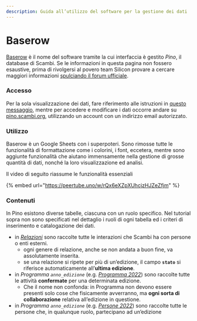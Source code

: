 ```yaml
---
description: Guida all’utilizzo del software per la gestione dei dati
---
```


# Baserow

[Baserow](https://baserow.io) è il nome del software tramite la cui interfaccia è gestito _Pino_, il database di Scambi. Se le informazioni in questa pagina non fossero esaustive, prima di rivolgersi al povero team Silicon provare a cercare maggiori informazioni [spulciando il forum ufficiale](https://community.baserow.io).

### Accesso

Per la sola visualizzazione dei dati, fare riferimento alle istruzioni in [questo messaggio](https://t.me/c/1617977522/5), mentre per accedere e modificare i dati occorre andare su [pino.scambi.org](https://pino.scambi.org), utilizzando un account con un indirizzo email autorizzato.

### Utilizzo

Baserow è un Google Sheets con i superpoteri. Sono rimosse tutte le funzionalità di formattazione come i colorini, i font, eccetera, mentre sono aggiunte funzionalità che aiutano immensamente nella gestione di grosse quantità di dati, nonché la loro visualizzazione ed analisi.

Il video di seguito riassume le funzionalità essenziali

{% embed url="https://peertube.uno/w/rQx6eXZpXUhcjzHJZeZfjm" %}

### Contenuti

In Pino esistono diverse tabelle, ciascuna con un ruolo specifico. Nel tutorial sopra non sono specificati nel dettaglio i ruoli di ogni tabella ed i criteri di inserimento e catalogazione dei dati.

* in [_Relazioni_](https://baserow.io/database/22288/table/58822) sono raccolte tutte le interazioni che Scambi ha con persone o enti esterni.
  * ogni genere di relazione, anche se non andata a buon fine, va assolutamente inserita.
  * se una relazione si ripete per più di un’edizione, il campo **`stato`** si riferisce automaticamente all’**ultima edizione**.
* in _Programma `anno_edizione`_ (e.g. [_Programma 2022_](https://baserow.io/database/22288/table/58806)) sono raccolte tutte le attività **confermate** per una determinata edizione.
  * Che il nome non confonda: in Programma non devono essere presenti solo cose che fisicamente avverranno, ma **ogni sorta di collaborazione** relativa all’edizione in questione.
* in _Programma `anno_edizione`_ (e.g. [_Persone 2022_](https://baserow.io/database/22288/table/61708)) sono raccolte tutte le persone che, in qualunque ruolo, partecipano ad un’edizione
